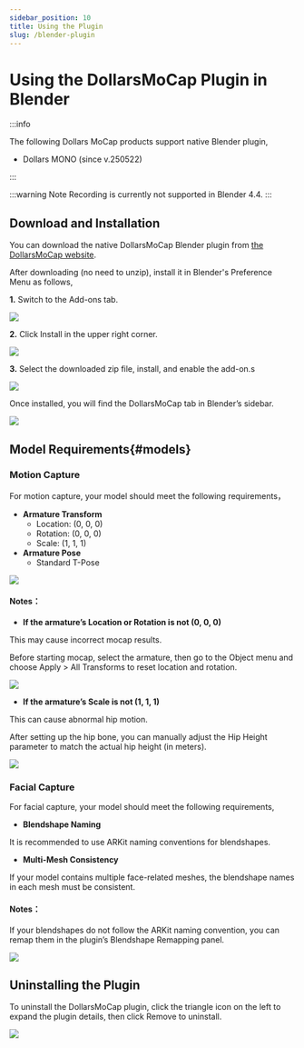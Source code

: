 ```yaml
---
sidebar_position: 10
title: Using the Plugin
slug: /blender-plugin
---
```


# Using the DollarsMoCap Plugin in Blender

:::info

The following Dollars MoCap products support native Blender plugin,

- Dollars MONO (since v.250522)

:::

:::warning Note
Recording is currently not supported in Blender 4.4.
:::

## Download and Installation

You can download the native DollarsMoCap Blender plugin from [the DollarsMoCap website](https://www.dollarsmocap.com/download).

After downloading (no need to unzip), install it in Blender's Preference Menu as follows,

**1.** Switch to the Add-ons tab.

![](../../img/2025_05_21_20_35_27.png)

**2.** Click Install in the upper right corner.

![](../../img/2025_05_21_20_35_272.png)

**3.** Select the downloaded zip file, install, and enable the add-on.s

![](../../img/2025_05_21_20_39_55.png)

Once installed, you will find the DollarsMoCap tab in Blender’s sidebar.

![](../../img/2025_05_21_20_40_59.png)

## Model Requirements{#models}

### Motion Capture

For motion capture, your model should meet the following requirements，

- **Armature Transform**
    - Location: (0, 0, 0)
    - Rotation: (0, 0, 0)
    - Scale: (1, 1, 1)
- **Armature Pose**
    - Standard T-Pose

![](../../img/2025_05_21_20_49_41.png)

#### Notes：

- **If the armature’s Location or Rotation is not (0, 0, 0)**

This may cause incorrect mocap results.

Before starting mocap, select the armature, then go to the Object menu and choose Apply > All Transforms to reset location and rotation.

![](../../img/2025-05-2121-13-16-991.gif)

- **If the armature’s Scale is not (1, 1, 1)**

This can cause abnormal hip motion.

After setting up the hip bone, you can manually adjust the Hip Height parameter to match the actual hip height (in meters).

![](../../img/2025_05_21_21_39_00.png)

### Facial Capture

For facial capture, your model should meet the following requirements,

- **Blendshape Naming**

It is recommended to use ARKit naming conventions for blendshapes.

- **Multi-Mesh Consistency**

If your model contains multiple face-related meshes, the blendshape names in each mesh must be consistent.

#### Notes：

If your blendshapes do not follow the ARKit naming convention, you can remap them in the plugin’s Blendshape Remapping panel.

![](../../img/2025_05_21_21_40_02.png)

## Uninstalling the Plugin

To uninstall the DollarsMoCap plugin, click the triangle icon on the left to expand the plugin details, then click Remove to uninstall.

![](../../img/2025_05_22_10_51_52.png)
